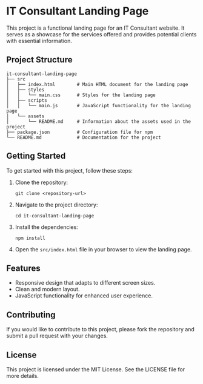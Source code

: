 # IT Consultant Landing Page

This project is a functional landing page for an IT Consultant website. It serves as a showcase for the services offered and provides potential clients with essential information.

## Project Structure

```
it-consultant-landing-page
├── src
│   ├── index.html        # Main HTML document for the landing page
│   ├── styles
│   │   └── main.css      # Styles for the landing page
│   ├── scripts
│   │   └── main.js       # JavaScript functionality for the landing page
│   └── assets
│       └── README.md     # Information about the assets used in the project
├── package.json          # Configuration file for npm
└── README.md             # Documentation for the project
```

## Getting Started

To get started with this project, follow these steps:

1. Clone the repository:
   ```
   git clone <repository-url>
   ```

2. Navigate to the project directory:
   ```
   cd it-consultant-landing-page
   ```

3. Install the dependencies:
   ```
   npm install
   ```

4. Open the `src/index.html` file in your browser to view the landing page.

## Features

- Responsive design that adapts to different screen sizes.
- Clean and modern layout.
- JavaScript functionality for enhanced user experience.

## Contributing

If you would like to contribute to this project, please fork the repository and submit a pull request with your changes.

## License

This project is licensed under the MIT License. See the LICENSE file for more details.